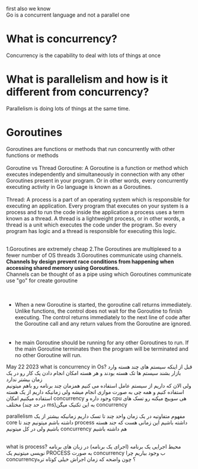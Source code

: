 first also we know<br>
Go is a concurrent language and not a parallel one
# What is concurrency?
Concurrency is the capability to deal with lots of things at once
# What is parallelism and how is it different from concurrency?

Parallelism is doing lots of things at the same time.
# Goroutines
Goroutines are functions or methods that run concurrently with other functions or methods<br><br>
Goroutine vs Thread
Goroutine: A Goroutine is a function or method which executes independently and simultaneously in connection with any other Goroutines present in your program. Or in other words, every concurrently executing activity in Go language is known as a Goroutines. <br><br>
Thread: A process is a part of an operating system which is responsible for executing an application. Every program that executes on your system is a process and to run the code inside the application a process uses a term known as a thread. A thread is a lightweight process, or in other words, a thread is a unit which executes the code under the program. So every program has logic and a thread is responsible for executing this logic.<br><br>

1.Goroutines are extremely cheap
2.The Goroutines are multiplexed to a fewer number of OS threads
3.Goroutines communicate using channels.
**Channels by design prevent race conditions from happening when accessing shared memory using Goroutines.**<br>
Channels can be thought of as a pipe using which Goroutines communicate<br>
use "go" for create goroutine<br><br><br>
- When a new Goroutine is started, the goroutine call returns immediately. Unlike functions, the control does not wait for the Goroutine to finish executing. The control returns immediately to the next line of code after the Goroutine call and any return values from the Goroutine are ignored.<br><br><br>
- he main Goroutine should be running for any other Goroutines to run. If the main Goroutine terminates then the program will be terminated and no other Goroutine will run.



May 22 2023
what is concurrency in Os?
قبل از اینکه سیستم های چند هسته وارد بازار بشند سیستم ها تک هسته بودند و هر هسته امکان انجام دادن یک کار رو در یک زمان بیشتر ندارد
<br>
ولی الان که داریم از سیستم عامل استفاده می کنیم همزمان چند برنامه رو باهم میتونیم استفاده کنیم و همه چی به صورت موازی انجام میشه ولی زمانیکه داریم از یک هسته استفاده میکنیم امکان concurrency وجود داره و cpu هی سويیچ میکنه رو تسک های مختلف (در حد چند ms)به این تکنیک میگن concurrency 

parallelism 
مفهوم متفاوتیه در یک زمان واحد چند تا تسک داریم 
زمانیکه بیشتر از یک core داشته باشم میتونیم چند تا process داشته باشیم این زمانی هست که جند هسته باشیم ولی در کل میتونیم concurrency هم داشته باشیم

<br>
what is process?
محیط اجرایی یک برنامه (اجرای یک برنامه)
در زبان های برنامه نویسی میتونیم یک PROCESS به صورت concurrency ب وجود بیاریم 
چرا concurrency؟
چون واضحه که زمان اجراش خیلی کوتاه تره

